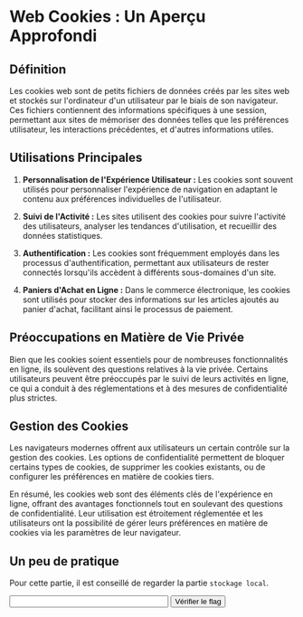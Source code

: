 

# Web Cookies : Un Aperçu Approfondi

## Définition
Les cookies web sont de petits fichiers de données créés par les sites web et stockés sur l'ordinateur d'un utilisateur par le biais de son navigateur. Ces fichiers contiennent des informations spécifiques à une session, permettant aux sites de mémoriser des données telles que les préférences utilisateur, les interactions précédentes, et d'autres informations utiles.

<script src="resources/script/init.js"></script>

## Utilisations Principales
1. **Personnalisation de l'Expérience Utilisateur :** Les cookies sont souvent utilisés pour personnaliser l'expérience de navigation en adaptant le contenu aux préférences individuelles de l'utilisateur.

2. **Suivi de l'Activité :** Les sites utilisent des cookies pour suivre l'activité des utilisateurs, analyser les tendances d'utilisation, et recueillir des données statistiques.

3. **Authentification :** Les cookies sont fréquemment employés dans les processus d'authentification, permettant aux utilisateurs de rester connectés lorsqu'ils accèdent à différents sous-domaines d'un site.

4. **Paniers d'Achat en Ligne :** Dans le commerce électronique, les cookies sont utilisés pour stocker des informations sur les articles ajoutés au panier d'achat, facilitant ainsi le processus de paiement.

## Préoccupations en Matière de Vie Privée
Bien que les cookies soient essentiels pour de nombreuses fonctionnalités en ligne, ils soulèvent des questions relatives à la vie privée. Certains utilisateurs peuvent être préoccupés par le suivi de leurs activités en ligne, ce qui a conduit à des réglementations et à des mesures de confidentialité plus strictes.

## Gestion des Cookies
Les navigateurs modernes offrent aux utilisateurs un certain contrôle sur la gestion des cookies. Les options de confidentialité permettent de bloquer certains types de cookies, de supprimer les cookies existants, ou de configurer les préférences en matière de cookies tiers.

En résumé, les cookies web sont des éléments clés de l'expérience en ligne, offrant des avantages fonctionnels tout en soulevant des questions de confidentialité. Leur utilisation est étroitement réglementée et les utilisateurs ont la possibilité de gérer leurs préférences en matière de cookies via les paramètres de leur navigateur.

## Un peu de pratique

Pour cette partie, il est conseillé de regarder la partie `stockage local`.

<input type="text" id="loc_store" required minlength="4" maxlength="32" size="32" />
<button onclick="validate()">Vérifier le flag</button>